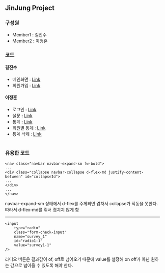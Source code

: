 ## JinJung Project
### 구성원
- Member1 : 길진수
- Member2 : 이정훈

### 코드
#### 길진수
- 메인화면 : [Link](./docs/index.html)
- 회원가입 : [Link](./docs/Html/logpage.html)

#### 이정훈
- 로그인 : [Link](./docs/Html/logpage.html)
- 설문 : [Link](./docs/Html/surveyPage.html)
- 통계 : [Link](./docs/Html/result.html)
- 회원별 통계 : [Link](./docs/Html/client_result.html)
- 통계 삭제 : [Link](./docs/Html/removePage.html)


#

### 유용한 코드

```
<nav class="navbar navbar-expand-sm fw-bold">
...
<div class="collapse navbar-collapse d-flex-md justify-content-between" id="collapseId">
...
</div>
...
</nav>
```

navbar-expand-sm 상태에서 d-flex를 주게되면 겹쳐서 collapse가 작동을 못한다.  
따라서 d-flex-md를 줘서 겹치지 않게 함

---

```
<input
    type="radio"
    class="form-check-input"
    name="survey_1"
    id="radio1-1"
    value="survey1-1"
/>

```

라디오 버튼은 결과값이 of, off로 넘어오기 때문에
value를 설정해 on off가 아닌 원하는 값으로 넘어올 수 있도록 해야 한다.
